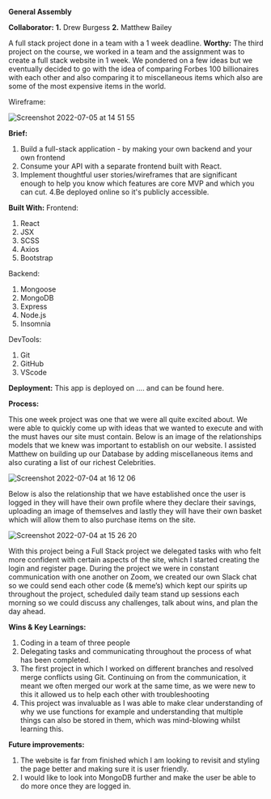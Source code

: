 **General Assembly**

**Collaborator:**
**1.** Drew Burgess
**2.** Matthew Bailey

A full stack project done in a team with a 1 week deadline.
**Worthy:**
The third project on the course, we worked in a team and the assignment was to create a full stack website in 1 week. We pondered on a few ideas but we eventually decided to go with the idea of comparing Forbes 100 billionaires with each other and also comparing it to miscellaneous items which also are some of the most expensive items in the world.

Wireframe:

![Screenshot 2022-07-05 at 14 51 55](https://user-images.githubusercontent.com/73545574/178273703-0b4e7629-7bc8-42df-9043-8c7d9d99ede1.png)

**Brief:**
1. Build a full-stack application - by making your own backend and your own frontend
2. Consume your API with a separate frontend built with React.
3. Implement thoughtful user stories/wireframes that are significant enough to help you know which features are core MVP and which you can cut.
4.Be deployed online so it's publicly accessible.

**Built With:**
Frontend:
1. React
2. JSX
3. SCSS
4. Axios
5. Bootstrap

Backend:
1. Mongoose
2. MongoDB
3. Express
4. Node.js
5. Insomnia

DevTools:
1. Git
2. GitHub
3. VScode

**Deployment:**
This app is deployed on .... and can be found here.

**Process:**

This one week project was one that we were all quite excited about. We were able to quickly come up with ideas that we wanted to execute and with the must haves our site must contain. Below is an image of the relationships models that we knew was important to establish on our website. I assisted Matthew on building up our Database by adding miscellaneous items and also curating a list of our richest Celebrities. 

![Screenshot 2022-07-04 at 16 12 06](https://user-images.githubusercontent.com/73545574/178274686-9771033a-7d42-49b7-800d-1039e28cd91b.png)

Below is also the relationship that we have established once the user is logged in they will have their own profile where they declare their savings, uploading an image of themselves and lastly they will have their own basket which will allow them to also purchase items on the site. 

![Screenshot 2022-07-04 at 15 26 20](https://user-images.githubusercontent.com/73545574/178274791-e7a76983-dd74-4371-92a6-83da81eb3497.png)

With this project being a Full Stack project we delegated tasks with who felt more confident with certain aspects of the site, which I started  creating the login and register page. During the project we were in constant communication with one another on Zoom, we created our own Slack chat so we could send each other code (& meme’s) which kept our spirits up throughout the project, scheduled daily team stand up sessions each morning so we could discuss any challenges, talk about wins, and plan the day ahead.


**Wins & Key Learnings:**
1. Coding in a team of three people
2. Delegating tasks and communicating throughout the process of what has been completed.
3. The first project in which I worked on different branches and resolved merge conflicts using Git. Continuing on from the communication, it meant we often merged our work at the same time, as we were new to this it allowed us to help each other with troubleshooting
4. This project was invaluable as I was able to make clear understanding of why we use functions for example and understanding that multiple things can also be stored in them, which was mind-blowing whilst learning this.

**Future improvements:**
1. The website is far from finished which I am looking to revisit and styling the page better and making sure it is user friendly.
2. I would like to look into MongoDB further and make the user be able to do more once they are logged in.


